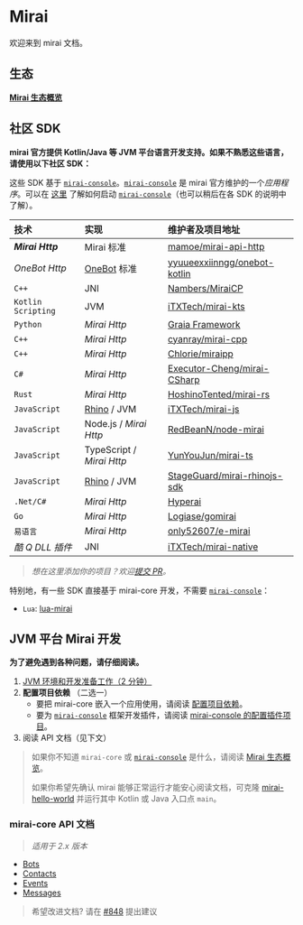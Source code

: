 # Mirai

欢迎来到 mirai 文档。

## 生态

**[Mirai 生态概览](mirai-ecology.md)**

## 社区 SDK

**mirai 官方提供 Kotlin/Java 等 JVM 平台语言开发支持。如果不熟悉这些语言，请使用以下社区 SDK：**

[`mirai-console`]: https://github.com/mamoe/mirai-console

这些 SDK 基于 [`mirai-console`]。[`mirai-console`] 是 mirai 官方维护的一个*应用程序*。可以在 [这里](https://github.com/mamoe/mirai-console/blob/master/docs/Run.md) 了解如何启动 [`mirai-console`]（也可以稍后在各 SDK 的说明中了解）。

[mamoe/mirai-api-http]: https://github.com/mamoe/mirai-api-http
[iTXTech/mirai-native]: https://github.com/iTXTech/mirai-native
[iTXTech/mirai-js]: https://github.com/iTXTech/mirai-js
[iTXTech/mirai-kts]: https://github.com/iTXTech/mirai-kts
[GraiaProject/Application]: https://github.com/GraiaProject/Application
[RedBeanN/node-mirai]: https://github.com/RedBeanN/node-mirai
[Logiase/gomirai]: https://github.com/Logiase/gomirai
[StageGuard/mirai-rhinojs-sdk]: https://github.com/StageGuard/mirai-rhinojs-sdk
[cyanray/mirai-cpp]: https://github.com/cyanray/mirai-cpp
[Chlorie/miraipp]: https://github.com/Chlorie/miraipp-template
[Executor-Cheng/mirai-CSharp]: https://github.com/Executor-Cheng/mirai-CSharp
[HoshinoTented/mirai-rs]: https://github.com/HoshinoTented/mirai-rs
[YunYouJun/mirai-ts]: https://github.com/YunYouJun/mirai-ts
[only52607/e-mirai]: https://github.com/only52607/e-mirai
[theGravityLab/ProjHyperai]: https://github.com/theGravityLab/ProjHyperai
[yyuueexxiinngg/onebot-kotlin]: https://github.com/yyuueexxiinngg/onebot-kotlin
[Nambers/MiraiCP]:https://github.com/Nambers/MiraiCP

[Rhino]: https://github.com/mozilla/rhino
[OneBot]: https://github.com/howmanybots/onebot

| 技术                | 实现                       | 维护者及项目地址                               |
|:-------------------|:--------------------------|:--------------------------------------------|
| ***Mirai Http***   | Mirai 标准                 | [mamoe/mirai-api-http]                      |
| *OneBot Http*      | [OneBot] 标准              | [yyuueexxiinngg/onebot-kotlin]              |
| `C++`              | JNI                       | [Nambers/MiraiCP]                           |
| `Kotlin Scripting` | JVM                       | [iTXTech/mirai-kts]                         |
| `Python`           | *Mirai Http*              | [Graia Framework][GraiaProject/Application] |
| `C++`              | *Mirai Http*              | [cyanray/mirai-cpp]                         |
| `C++`              | *Mirai Http*              | [Chlorie/miraipp]                           |
| `C#`               | *Mirai Http*              | [Executor-Cheng/mirai-CSharp]               |
| `Rust`             | *Mirai Http*              | [HoshinoTented/mirai-rs]                    |
| `JavaScript`       | [Rhino] / JVM             | [iTXTech/mirai-js]                          |
| `JavaScript`       | Node.js / *Mirai Http*    | [RedBeanN/node-mirai]                       |
| `JavaScript`       | TypeScript / *Mirai Http* | [YunYouJun/mirai-ts]                        |
| `JavaScript`       | [Rhino] / JVM             | [StageGuard/mirai-rhinojs-sdk]              |
| `.Net/C#`          | *Mirai Http*              | [Hyperai][theGravityLab/ProjHyperai]        |
| `Go`               | *Mirai Http*              | [Logiase/gomirai]                           |
| `易语言`            | *Mirai Http*              | [only52607/e-mirai]                         |
| *酷 Q DLL 插件*     | JNI                       | [iTXTech/mirai-native]                      |

> *想在这里添加你的项目？欢迎[提交 PR](https://github.com/mamoe/mirai/edit/dev/docs/README.md)。*

特别地，有一些 SDK 直接基于 mirai-core 开发，不需要 [`mirai-console`]：

- `Lua`: [lua-mirai](https://github.com/only52607/lua-mirai)

## JVM 平台 Mirai 开发

**为了避免遇到各种问题，请仔细阅读。**

1. [JVM 环境和开发准备工作（2 分钟）](Preparations.md#mirai---preparations)
2. **配置项目依赖** （二选一）
   - 要把 mirai-core 嵌入一个应用使用，请阅读 [配置项目依赖](ConfiguringProjects.md)。
   - 要为 [`mirai-console`] 框架开发插件，请阅读 [mirai-console 的配置插件项目](https://github.com/mamoe/mirai-console/blob/master/docs/ConfiguringProjects.md)。
3. 阅读 API 文档（见下文）

> 如果你不知道 `mirai-core` 或 [`mirai-console`] 是什么，请阅读 [Mirai 生态概览](mirai-ecology.md)。
>
> 如果你希望先确认 mirai 能够正常运行才能安心阅读文档，可克隆 [mirai-hello-world](https://github.com/project-mirai/mirai-hello-world) 并运行其中 Kotlin 或 Java 入口点 `main`。


### mirai-core API 文档

> *适用于 2.x 版本*

- [Bots](Bots.md)
- [Contacts](Contacts.md)
- [Events](Events.md)
- [Messages](Messages.md)

> 希望改进文档? 请在 [#848](https://github.com/mamoe/mirai/discussions/848) 提出建议
